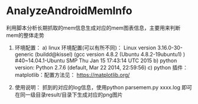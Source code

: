 # AnalyzeAndroidMemInfo
利用脚本分析长期抓取的mem信息生成对应的mem图表信息，主要用来判断mem的整体走势

1. 环境配置：
   a) linux 环境配置(可以有所不同)：
   Linux version 3.16.0-30-generic (buildd@kissel) (gcc version 4.8.2 (Ubuntu 4.8.2-19ubuntu1) ) #40~14.04.1-Ubuntu SMP Thu Jan 15 17:43:14 UTC 2015
   b) python version:
   	  Python 2.7.6 (default, Mar 22 2014, 22:59:56)
   c) python 插件： matplotlib：配置方法见： https://matplotlib.org/ 

2. 使用说明：
   抓到的对应的log信息，使用python parsemem.py xxxx.log 即可在同一级目录result/目录下生成对应的png图片


